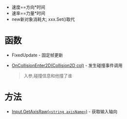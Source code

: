 

- 速度==方向*时间
- 速率==力量*时间
- new新对象消耗大; xxx.Set()取代

# 函数

- FixedUpdate - 固定帧更新

- [OnCollisionEnter2D(Collision2D col)](https://docs.unity3d.com/cn/2020.3/ScriptReference/MonoBehaviour.OnCollisionEnter.html) - 发生碰撞事件调用

  > 入参,碰撞信息和他撞了谁

# 方法

- [Input.GetAxisRaw(`<string axisName>`)](https://docs.unity3d.com/ScriptReference/Input.GetAxisRaw.html) - 获取输入轴向

